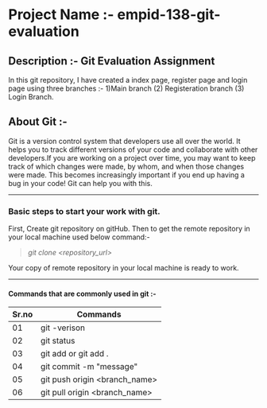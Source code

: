 # Project Name :- empid-138-git-evaluation
## Description :- **Git Evaluation Assignment**
 
 In this git repository, I have created a index page, register page and login page using three branches :-
 1)Main branch (2) Registeration branch (3) Login Branch.

 ## **About Git :-**

Git is a version control system that developers use all over the world. It helps you to track different versions of your code and collaborate with other developers.If you are working on a project over time, you may want to keep track of which changes were made, by whom, and when those changes were made. This becomes increasingly important if you end up having a bug in your code! Git can help you with this.
***

### Basic steps to start your work with git. 
First, Create git repository on gitHub. Then to get the remote repository in your local machine used below command:-

>_git clone <repository_url>_

Your copy of remote repository in your local machine is ready to work.
***

#### Commands that are commonly used in git :-
|Sr.no  | Commands                           |
|--     | --------                           |
|01     | git -verison                       |
|02     | git status                         |
|03     | git add <filename> or git add .    |
|04     | git commit -m "message"            |
|05     | git push origin <branch_name>      |
|06     | git pull origin <branch_name>      |